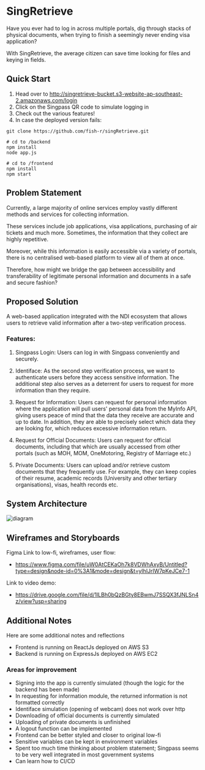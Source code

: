 # SingRetrieve
Have you ever had to log in across multiple portals, dig through stacks of physical documents, when trying to finish a seemingly never ending visa application?

With SingRetrieve, the average citizen can save time looking for files and keying in fields. 

## Quick Start
1. Head over to http://singretrieve-bucket.s3-website-ap-southeast-2.amazonaws.com/login
2. Click on the Singpass QR code to simulate logging in
3. Check out the various features!
4. In case the deployed version fails:
```
git clone https://github.com/fish-r/singRetrieve.git

# cd to /backend
npm install
node app.js

# cd to /frontend
npm install
npm start 
```

## Problem Statement

Currently, a large majority of online services employ vastly different methods and services for collecting information. 

These services include job applications, visa applications, purchasing of air tickets and much more. Sometimes, the information that they collect are highly repetitive. 

Moreover, while this information is easily accessible via a variety of portals, there is no centralised web-based platform to view all of them at once.

Therefore, how might we bridge the gap between accessibility and transferability of legitimate personal information and documents in a safe and secure fashion?

## Proposed Solution
A web-based application integrated with the NDI ecosystem that allows users to retrieve valid information after a two-step verification process.

### Features:
1. Singpass Login: Users can log in with Singpass conveniently and securely.

2. Identiface: As the second step verification process, we want to authenticate users before they access sensitive information. The additional step also serves as a deterrent for users to request for more information than they require.

3. Request for Information: Users can request for personal information where the application will pull users' personal data from the MyInfo API, giving users peace of mind that the data they receive are accurate and up to date. In addition, they are able to precisely select which data they are looking for, which reduces excessive information return.

4. Request for Official Documents: Users can request for official documents, including that which are usually accessed from other portals (such as MOH, MOM, OneMotoring, Registry of Marriage etc.)

5. Private Documents: Users can upload and/or retrieve custom documents that they frequently use. For example, they can keep copies of their resume, academic records (University and other tertiary organisations), visas, health records etc.


## System Architecture
![diagram](https://github.com/fish-r/singRetrieve/assets/90635118/f1301d7e-920a-40ea-ae2f-464029751ae0)

## Wireframes and Storyboards
Figma Link to low-fi, wireframes, user flow:
- https://www.figma.com/file/uW0AtCEKaOh7k8VDWhAxyB/Untitled?type=design&node-id=0%3A1&mode=design&t=yIhlJrIW7pKeJCe7-1

Link to video demo:
- https://drive.google.com/file/d/1lLBh0bQzBGty8EBwmJ7SSQX3fJNLSn4z/view?usp=sharing

## Additional Notes
Here are some additional notes and reflections
- Frontend is running on ReactJs deployed on AWS S3
- Backend is running on ExpressJs deployed on AWS EC2
  
### Areas for improvement
- Signing into the app is currently simulated (though the logic for the backend has been made)
- In requesting for information module, the returned information is not formatted correctly
- Identiface simulation (opening of webcam) does not work over http
- Downloading of official documents is currently simulated
- Uploading of private documents is unfinished
- A logout function can be implemented
- Frontend can be better styled and closer to original low-fi
- Sensitive variables can be kept in environment variables
- Spent too much time thinking about problem statement; Singpass seems to be very well integrated in most government systems
- Can learn how to CI/CD
